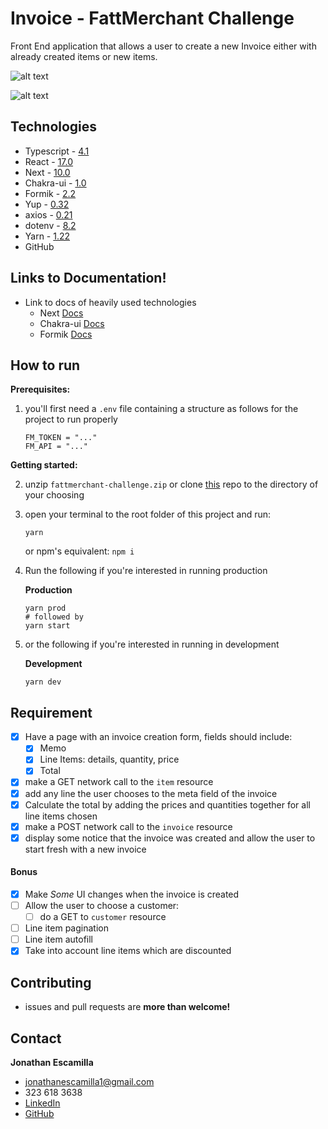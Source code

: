 # Invoice - FattMerchant Challenge

Front End application that allows a user to create a new Invoice either with already created items or new items.

![alt text](https://i.imgur.com/cTQdHyL.png "application")


![alt text](https://i.imgur.com/xP2ky6p.png "lighthouse performance")
## Technologies

- Typescript - [4.1](https://github.com/microsoft/TypeScript)
- React - [17.0](https://github.com/facebook/react)
- Next - [10.0](https://github.com/vercel/next.js)
- Chakra-ui - [1.0](https://github.com/chakra-ui/chakra-ui)
- Formik - [2.2](https://github.com/formium/formik)
- Yup - [0.32](https://github.com/jquense/yup)
- axios - [0.21](https://github.com/axios/axios)
- dotenv - [8.2](https://github.com/motdotla/dotenv)
- Yarn - [1.22](https://github.com/yarnpkg/yarn)
- GitHub

## Links to Documentation!

- Link to docs of heavily used technologies
  - Next [Docs](https://nextjs.org/docs)
  - Chakra-ui [Docs](https://chakra-ui.com/)
  - Formik [Docs](https://formik.org/docs/overview)

## How to run

**Prerequisites:**

1. you'll first need a `.env` file containing a structure as follows for the project to run properly

   ```.env
   FM_TOKEN = "..."
   FM_API = "..."
   ```

**Getting started:**

2. unzip `fattmerchant-challenge.zip` or clone [this](https://github.com/jonescamilla/fattmerchant) repo to the directory of your choosing
3. open your terminal to the root folder of this project and run:

   ```shell
   yarn
   ```

   or npm's equivalent: `npm i`

4. Run the following if you're interested in running production

   **Production**

   ```shell
   yarn prod
   # followed by
   yarn start
   ```

5. or the following if you're interested in running in development

   **Development**

   ```shell
   yarn dev
   ```

## Requirement

- [x] Have a page with an invoice creation form, fields should include:
  - [x] Memo
  - [x] Line Items: details, quantity, price
  - [x] Total
- [x] make a GET network call to the `item` resource
- [x] add any line the user chooses to the meta field of the invoice
- [x] Calculate the total by adding the prices and quantities together for all line items chosen
- [x] make a POST network call to the `invoice` resource
- [x] display some notice that the invoice was created and allow the user to start fresh with a new invoice

#### Bonus

- [x] Make _Some_ UI changes when the invoice is created
- [ ] Allow the user to choose a customer:
  - [ ] do a GET to `customer` resource
- [ ] Line item pagination
- [ ] Line item autofill
- [x] Take into account line items which are discounted

## Contributing

- issues and pull requests are **more than welcome!**

## Contact

**Jonathan Escamilla**

- jonathanescamilla1@gmail.com
- 323 618 3638
- [LinkedIn](https://www.linkedin.com/in/jon-escamilla/)
- [GitHub](https://github.com/jonescamilla)
